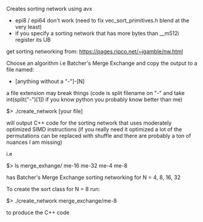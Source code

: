 Creates sorting network using avx
- epi8 / epi64 don't work (need to fix vec_sort_primitives.h blend at the very least)
- if you specify a sorting network that has more bytes than __m512i register its UB

get sorting networking from: https://pages.ripco.net/~jgamble/nw.html

Choose an algorithm i.e Batcher's Merge Exchange and copy the output to a file named:

- [anything without a "-"]-[N]

a file extension may break things (code is split filename on "-" and take int(split("-")[1]) if you know python you probably know better than me)

$> ./create_network [your file]

will output C++ code for the sorting network that uses moderately optimized SIMD instructions (if you really need it optimized a lot of the permutations can be replaced with shuffle and there are probably a ton of nuances I am missing)

i.e

$> ls merge_exhange/
me-16  me-32  me-4  me-8

has Batcher's Merge Exchange sorting networking for N = 4, 8, 16, 32

To create the sort class for N = 8 run:

$> ./create_network merge_exchange/me-8 

to produce the C++ code




